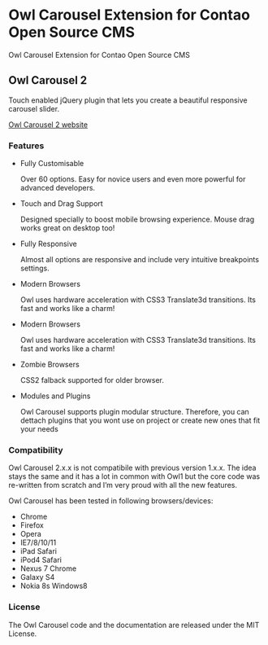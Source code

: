Owl Carousel Extension for Contao Open Source CMS
===========

Owl Carousel Extension for Contao Open Source CMS


## Owl Carousel 2
Touch enabled jQuery plugin that lets you create a beautiful responsive carousel slider.

[Owl Carousel 2 website](https://owlcarousel2.github.io/OwlCarousel2/)

### Features

* Fully Customisable

    Over 60 options. Easy for novice users and even more powerful for advanced developers.

* Touch and Drag Support

    Designed specially to boost mobile browsing experience. Mouse drag works great on desktop too!

* Fully Responsive

    Almost all options are responsive and include very intuitive breakpoints settings.

* Modern Browsers

    Owl uses hardware acceleration with CSS3 Translate3d transitions. Its fast and works like a charm!

* Modern Browsers
    
    Owl uses hardware acceleration with CSS3 Translate3d transitions. Its fast and works like a charm!

* Zombie Browsers
    
    CSS2 falback supported for older browser.

* Modules and Plugins
    
    Owl Carousel supports plugin modular structure. Therefore, you can dettach plugins that you wont use on project or create new ones that fit your needs

### Compatibility

Owl Carousel 2.x.x is not compatibile with previous version 1.x.x. The idea stays the same and it has a lot in common with Owl1 but the core code was re-written from scratch and I’m very proud with all the new features.

Owl Carousel has been tested in following browsers/devices:

*    Chrome
*    Firefox
*    Opera
*    IE7/8/10/11
*    iPad Safari
*    iPod4 Safari
*    Nexus 7 Chrome
*    Galaxy S4
*    Nokia 8s Windows8


### License

The Owl Carousel code and the documentation are released under the MIT License.


